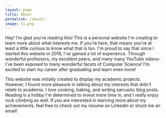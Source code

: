 ```yaml
---
layout: page
title: About
permalink: /about/
image: 11.png
---
```


Hey! I'm glad you're reading this! This is a personal website I'm creating to learn more about what interests me. If you're here, that means you're at least a little curious to know what that is too. I'm proud to say that since I started this website in 2019, I've gained a lot of experience. Through wonderful professors, my excellent peers, and many many YouTube videos- I've been exposed to many wonderful facets of Computer Science! I'm excited to start my career after graduating and learn even more! 

This website was initially created to display my academic projects. However, I found more pleasure in talking about my interests that didn't relate to academia. I love cooking, baking, and writing sarcastic blog posts. Reading is a hobby I'm determined to invest more time in, and I really enjoy rock climbing as well. If you are interested in learning more about my achievements, feel free to check out my resume on LinkedIn or shoot me an email!
